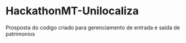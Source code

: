# HackathonMT-Unilocaliza
Prosposta do codigo criado para gerenciamento de entrada e saida de patrimonios 

